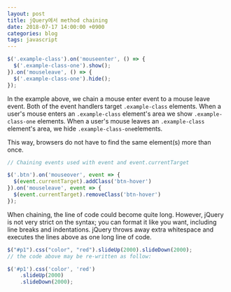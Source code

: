 ```yaml
---
layout: post
title: jQuery에서 method chaining
date: 2018-07-17 14:00:00 +0900
categories: blog
tags: javascript
---
```



```javascript
$('.example-class').on('mouseenter', () => {
  $('.example-class-one').show();
}).on('mouseleave', () => {
  $('.example-class-one').hide();
});
```



In the example above, we chain a mouse enter event to a mouse leave event. Both of the event handlers target `.example-class` elements. When a user's mouse enters an `.example-class` element's area we show `.example-class-one` elements. When a user's mouse leaves an `.example-class` element's area, we hide `.example-class-one`elements.

This way, browsers do not have to find the same element(s) more than once.



```javascript
// Chaining events used with event and event.currentTarget

$('.btn').on('mouseover', event => {
  $(event.currentTarget).addClass('btn-hover')
}).on('mouseleave', event => {
  $(event.currentTarget).removeClass('btn-hover')
});
```



When chaining, the line of code could become quite long. However, jQuery is not very strict on the syntax; you can format it like you want, including line breaks and indentations. jQuery throws away extra whitespace and executes the lines above as one long line of code.



```javascript
$("#p1").css("color", "red").slideUp(2000).slideDown(2000);
// the code above may be re-written as follow:

$('#p1').css('color', 'red')
	.slideUp(2000)
	.slideDown(2000);
```